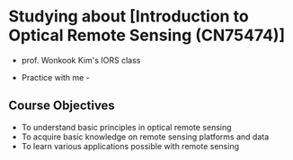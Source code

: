 # Studying about [Introduction to Optical Remote Sensing (CN75474)]
* prof. Wonkook Kim's IORS class


- Practice with me -


## Course Objectives
* To understand basic principles in optical remote sensing 
* To acquire basic knowledge on remote sensing platforms and data
* To learn various applications possible with remote sensing
